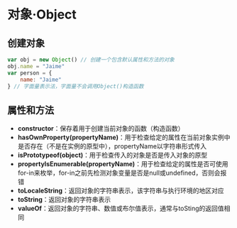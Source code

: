# 对象·Object

## 创建对象

```javascript
var obj = new Object() // 创建一个包含默认属性和方法的对象
obj.name = "Jaime"
var person = {
    name: "Jaime"
} // 字面量表示法，字面量不会调用Object()构造函数
```

## 属性和方法

* **constructor**：保存着用于创建当前对象的函数（构造函数）
* **hasOwnProperty\(propertyName\)**：用于检查给定的属性在当前对象实例中是否存在（不是在实例的原型中），propertyName以字符串形式传入
* **isPrototypeof\(object\)**：用于检查传入的对象是否是传入对象的原型
* **propertyIsEnumerable\(propertyName\)**：用于检查给定的属性是否可使用for-in来枚举，for-in之前先检测对象变量是否是null或undefined，否则会报错
* **toLocaleString**：返回对象的字符串表示，该字符串与执行环境的地区对应
* **toString**：返回对象的字符串表示
* **valueOf**：返回对象的字符串、数值或布尔值表示，通常与toSting的返回值相同

